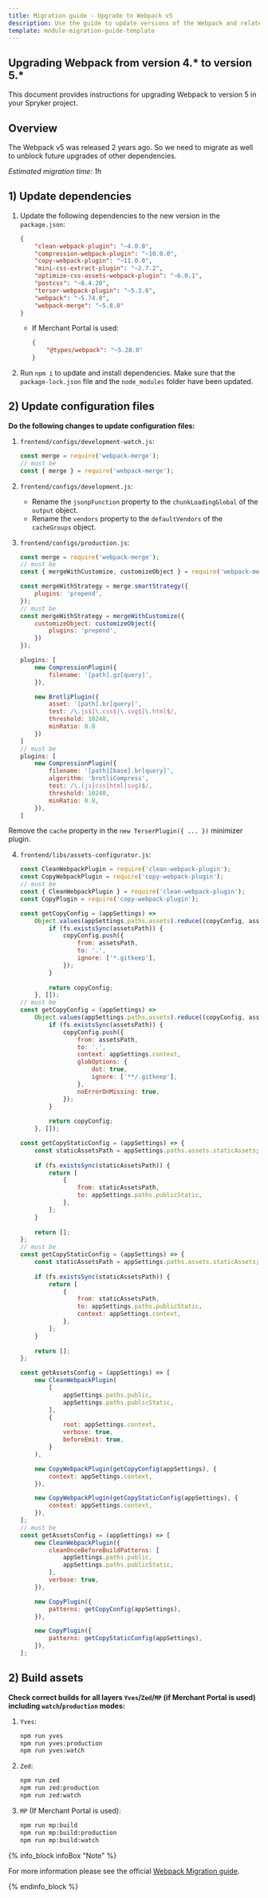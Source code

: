 ```yaml
---
title: Migration guide - Upgrade to Webpack v5
description: Use the guide to update versions of the Webpack and related modules.
template: module-migration-guide-template
---
```


## Upgrading Webpack from version 4.* to version 5.*

This document provides instructions for upgrading Webpack to version 5 in your Spryker project.

## Overview

The Webpack v5 was released 2 years ago.
So we need to migrate as well to unblock future upgrades of other dependencies.

*Estimated migration time: 1h*

## 1) Update dependencies

1. Update the following dependencies to the new version in the `package.json`:

   ```json
   {
       "clean-webpack-plugin": "~4.0.0",
       "compression-webpack-plugin": "~10.0.0",
       "copy-webpack-plugin": "~11.0.0",
       "mini-css-extract-plugin": "~2.7.2",
       "optimize-css-assets-webpack-plugin": "~6.0.1",
       "postcss": "~8.4.20",
       "terser-webpack-plugin": "~5.3.6",
       "webpack": "~5.74.0",
       "webpack-merge": "~5.8.0"
   }
   ```

   - If Merchant Portal is used:

     ```json
     {
         "@types/webpack": "~5.28.0"
     }
     ```

2. Run `npm i` to update and install dependencies. Make sure that the `package-lock.json` file and the `node_modules` folder have been updated. 

## 2) Update configuration files

**Do the following changes to update configuration files:**

1. `frontend/configs/development-watch.js`:

   ```js
   const merge = require('webpack-merge');
   // must be
   const { merge } = require('webpack-merge');
   ```

2. `frontend/configs/development.js`:

   - Rename the `jsonpFunction` property to the `chunkLoadingGlobal` of the `output` object.
   - Rename the `vendors` property to the `defaultVendors` of the `cacheGroups` object.

3. `frontend/configs/production.js`:

   ```js
   const merge = require('webpack-merge');
   // must be
   const { mergeWithCustomize, customizeObject } = require('webpack-merge');
   ```

   ```js
   const mergeWithStrategy = merge.smartStrategy({
       plugins: 'prepend',
   });
   // must be
   const mergeWithStrategy = mergeWithCustomize({
       customizeObject: customizeObject({
           plugins: 'prepend',
       })
   });
   ```

   ```js
   plugins: [
       new CompressionPlugin({
           filename: '[path].gz[query]',
       }),
   
       new BrotliPlugin({
           asset: '[path].br[query]',
           test: /\.js$|\.css$|\.svg$|\.html$/,
           threshold: 10240,
           minRatio: 0.8
       })
   ]
   // must be
   plugins: [
       new CompressionPlugin({
           filename: '[path][base].br[query]',
           algorithm: 'brotliCompress',
           test: /\.(js|css|html|svg)$/,
           threshold: 10240,
           minRatio: 0.8,
       }),
   ]
   ```

Remove the `cache` property in the `new TerserPlugin({ ... })` minimizer plugin.

4. `frontend/libs/assets-configurator.js`:

   ```js
   const CleanWebpackPlugin = require('clean-webpack-plugin');
   const CopyWebpackPlugin = require('copy-webpack-plugin');
   // must be
   const { CleanWebpackPlugin } = require('clean-webpack-plugin');
   const CopyPlugin = require('copy-webpack-plugin');
   ```

   ```js
   const getCopyConfig = (appSettings) =>
       Object.values(appSettings.paths.assets).reduce((copyConfig, assetsPath) => {
           if (fs.existsSync(assetsPath)) {
               copyConfig.push({
                   from: assetsPath,
                   to: '.',
                   ignore: ['*.gitkeep'],
               });
           }
           
           return copyConfig;
       }, []);
   // must be
   const getCopyConfig = (appSettings) =>
       Object.values(appSettings.paths.assets).reduce((copyConfig, assetsPath) => {
           if (fs.existsSync(assetsPath)) {
               copyConfig.push({
                   from: assetsPath,
                   to: '.',
                   context: appSettings.context,
                   globOptions: {
                       dot: true,
                       ignore: ['**/.gitkeep'],
                   },
                   noErrorOnMissing: true,
               });
           }
           
           return copyConfig;
       }, []);
   ```

   ```js
   const getCopyStaticConfig = (appSettings) => {
       const staticAssetsPath = appSettings.paths.assets.staticAssets;
       
       if (fs.existsSync(staticAssetsPath)) {
           return [
               {
                   from: staticAssetsPath,
                   to: appSettings.paths.publicStatic,
               },
           ];
       }
       
       return [];
   };
   // must be
   const getCopyStaticConfig = (appSettings) => {
       const staticAssetsPath = appSettings.paths.assets.staticAssets;
       
       if (fs.existsSync(staticAssetsPath)) {
           return [
               {
                   from: staticAssetsPath,
                   to: appSettings.paths.publicStatic,
                   context: appSettings.context,
               },
           ];
       }
       
       return [];
   };
   ```

   ```js
   const getAssetsConfig = (appSettings) => [
       new CleanWebpackPlugin(
           [
               appSettings.paths.public,
               appSettings.paths.publicStatic,
           ],
           {
               root: appSettings.context,
               verbose: true,
               beforeEmit: true,
           }
       ),
   
       new CopyWebpackPlugin(getCopyConfig(appSettings), {
           context: appSettings.context,
       }),
   
       new CopyWebpackPlugin(getCopyStaticConfig(appSettings), {
           context: appSettings.context,
       }),
   ];
   // must be
   const getAssetsConfig = (appSettings) => [
       new CleanWebpackPlugin({
           cleanOnceBeforeBuildPatterns: [
               appSettings.paths.public,
               appSettings.paths.publicStatic,
           ],
           verbose: true,
       }),
   
       new CopyPlugin({
           patterns: getCopyConfig(appSettings),
       }),
   
       new CopyPlugin({
           patterns: getCopyStaticConfig(appSettings),
       }),
   ];
   ```

## 2) Build assets

**Check correct builds for all layers `Yves`/`Zed`/`MP` (if Merchant Portal is used) including `watch`/`production` modes:**

1. `Yves`:

   ```bash
   npm run yves
   npm run yves:production
   npm run yves:watch
   ```

2. `Zed`:

   ```bash
   npm run zed
   npm run zed:production
   npm run zed:watch
   ```

3. `MP` (If Merchant Portal is used):

   ```bash
   npm run mp:build
   npm run mp:build:production
   npm run mp:build:watch
   ```

{% info_block infoBox "Note" %}

For more information please see the official [Webpack Migration guide](https://webpack.js.org/migrate/5/).

{% endinfo_block %}
